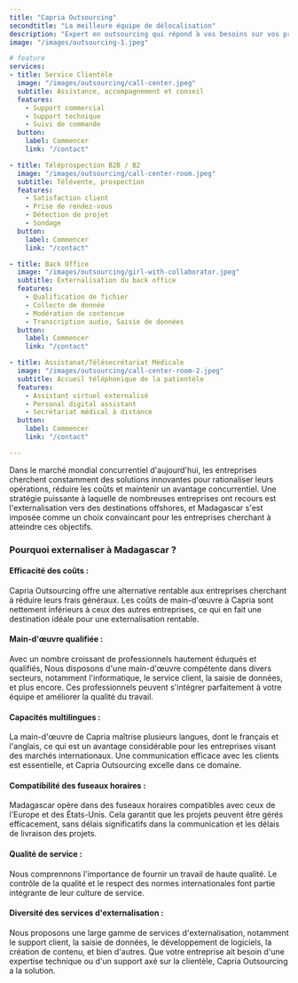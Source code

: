 ```yaml
---
title: "Capria Outsourcing"
secondtitle: "La meilleure équipe de délocalisation"
description: "Expert en outsourcing qui répond à vos besoins sur vos projets d’externalisation tout en respectant votre budget."
image: "/images/outsourcing-1.jpeg"

# feature
services:
- title: Service Clientèle
  image: "/images/outsourcing/call-center.jpeg"
  subtitle: Assistance, accompagnement et conseil
  features:
    - Support commercial
    - Support technique
    - Suivi de commande
  button:
    label: Commencer
    link: "/contact"

- title: Téléprospection B2B / B2
  image: "/images/outsourcing/call-center-room.jpeg"
  subtitle: Télévente, prospection
  features:
    - Satisfaction client
    - Prise de rendez-vous
    - Détection de projet
    - Sondage
  button:
    label: Commencer
    link: "/contact"

- title: Back Office
  image: "/images/outsourcing/girl-with-collaborator.jpeg"
  subtitle: Externalisation du back office
  features:
    - Qualification de fichier
    - Collecte de donnée
    - Modération de contencue
    - Transcription audio, Saisie de données
  button:
    label: Commencer
    link: "/contact"

- title: Assistanat/Télésecrétariat Médicale
  image: "/images/outsourcing/call-center-room-2.jpeg"
  subtitle: Accueil téléphonique de la patientèle
  features:
    - Assistant virtuel externalisé
    - Personal digital assistant
    - Secrétariat médical à distance
  button:
    label: Commencer
    link: "/contact"

---
```

<div class="container text-center">
Dans le marché mondial concurrentiel d'aujourd'hui, les entreprises cherchent constamment des solutions innovantes pour rationaliser leurs opérations, réduire les coûts et maintenir un avantage concurrentiel. Une stratégie puissante à laquelle de nombreuses entreprises ont recours est l'externalisation vers des destinations offshores, et Madagascar s'est imposée comme un choix convaincant pour les entreprises cherchant à atteindre ces objectifs.
</div>

<div class="grid text-left mt-11 content">

  <div class="container col-12 row">
  
  ### Pourquoi externaliser à Madagascar ?

  <div class="md:col-4 col-12">

  #### Efficacité des coûts :
  Capria Outsourcing offre une alternative rentable aux entreprises cherchant à réduire leurs frais généraux. Les coûts de main-d'œuvre à Capria sont nettement inférieurs à ceux des autres entreprises, ce qui en fait une destination idéale pour une externalisation rentable.

  #### Main-d'œuvre qualifiée : 
  Avec un nombre croissant de professionnels hautement éduqués et qualifiés, Nous disposons d'une main-d'œuvre compétente dans divers secteurs, notamment l'informatique, le service client, la saisie de données, et plus encore. Ces professionnels peuvent s'intégrer parfaitement à votre équipe et améliorer la qualité du travail.
  
  </div>
  <div class="md:col-4 col-12">
    
  #### Capacités multilingues :
  La main-d'œuvre de Capria maîtrise plusieurs langues, dont le français et l'anglais, ce qui est un avantage considérable pour les entreprises visant des marchés internationaux. Une communication efficace avec les clients est essentielle, et Capria Outsourcing excelle dans ce domaine.

  #### Compatibilité des fuseaux horaires : 
  Madagascar opère dans des fuseaux horaires compatibles avec ceux de l'Europe et des États-Unis. Cela garantit que les projets peuvent être gérés efficacement, sans délais significatifs dans la communication et les délais de livraison des projets.

   </div>
   <div class="md:col-4 col-12">

  #### Qualité de service : 
  Nous comprennons l'importance de fournir un travail de haute qualité. Le contrôle de la qualité et le respect des normes internationales font partie intégrante de leur culture de service.

  #### Diversité des services d'externalisation : 
  Nous proposons une large gamme de services d'externalisation, notamment le support client, la saisie de données, le développement de logiciels, la création de contenu, et bien d'autres. Que votre entreprise ait besoin d'une expertise technique ou d'un support axé sur la clientèle, Capria Outsourcing a la solution.

  </div>
  </div>

</div>

